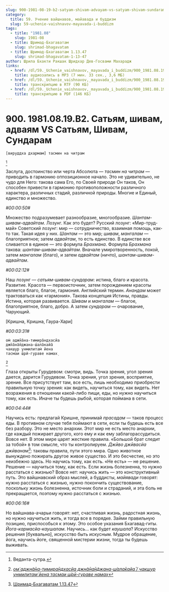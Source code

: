 ```yaml
---
slug: 900-1981-08-19-b2-satyam-shivam-advayam-vs-satyam-shivam-sundaram
category:
  title: 59. Учение вайшнавов, майавада и буддизм
  slug: 59-uchenie-vaishnavov-mayavada-i-buddizm
tags:
  - title: "1981.08"
    slug: 1981-08
  - title: Шримад-Бхагаватам
    slug: shrimad-bhagavatam
  - title: Шримад-Бхагаватам 1.13.47
    slug: shrimad-bhagavatam-1-13-47
author: Шрила Бхакти Ракшак Шридхар Дев-Госвами Махарадж
links:
  - href: /dl/59._Uchenie_vaishnavov,_mayavada_i_buddizm/900_1981.08.19.B2_SridharMj_Satjam_shivam_advajam_VS_Satjam_Shivam_Sundaram.mp3
    title: аудиозапись в MP3 (7 мин. 33 сек., 3,6 МБ)
  - href: /dl/59._Uchenie_vaishnavov,_mayavada_i_buddizm/900_1981.08.19.B2_SridharMj_Satjam_shivam_advajam_VS_Satjam_Shivam_Sundaram.rtf
    title: транскрипцию в RTF (90 КБ)
  - href: /dl/59._Uchenie_vaishnavov,_mayavada_i_buddizm/900_1981.08.19.B2_SridharMj_Satjam_shivam_advajam_VS_Satjam_Shivam_Sundaram.pdf
    title: транскрипцию в PDF (146 КБ)
---
```


# 900. 1981.08.19.B2. Сатьям, шивам, адваям VS Сатьям, Шивам, Сундарам

    [вируддха дхармам] тасмин на читрам
[^_ftn1]

Заслуга, достоинство или черта Абсолюта — *тасмин на читрам* — приводить в гармонию оппозиционное начало. Это не удивительно, не чудо для Него: такова сама Его, по Своей природе Он таков, Он способен привести в гармонию противоположности различного характера, различных стадий, различной природы. Многие и Единый, единство и множество.

*#00:00:50#*

Множество подразумевает разнообразие, многообразие. *Шантам-шивам-адвайтам*. Лозунг. Как это будет? Русский лозунг: «Мир-труд-май» Советский лозунг: мир — сотрудничество, взаимная помощь, как-то так. Такая идея у них. *Шантам* — это мир; *шивам*, *мангалам* — благоприятное; затем *адвайтам*, то есть единство. В единстве все сливается в единое — это формула *Брахмана*. Формула *Брахмана* такова: *шантам-шивам-адвайтам*. Вначале умиротворенность, покой, затем *мангалам* (благо), и затем *адвайтам* (ничто), *шантам-шивам-адвайтам*.

*#00:02:12#*

Наш лозунг — *сатьям-шивам-сундарам*: истина, благо и красота. Развитие. Красота — первоисточник, затем порождением красоты является благо, благое, гармония. Английский термин. *Анандам* может трактоваться как «гармония». Такова концепция Истины, правды. Истина, которая развивается. *Шивам* и *мангалам* — благое, благоприятное, благо, добро. А затем *сундарам* — очарование, Чарующий.

[Кришна, Кришна, Гаура-Хари]

*#00:03:31#*

    ом̇ аджн̃а̄на-тимира̄ндхасйа
    джн̃а̄на̄н̃джана-ш́ала̄кайа̄
    чакш̣ур унмилитам̇ йена
    тасмаи ш́рӣ-гураве намах̣
[^_ftn2]

Глаза открыты Гурудевом: смотри, видь. Точка зрения, угол зрения дается, дарится Гурудевом. Точка зрения, угол зрения, восприятие, зрение. Все присутствует там, все есть, лишь необходимо приобрести правильную точку зрения: как видеть, научиться тому, как видеть. Нет возражения в отношении какой-либо пищи, еды, но нужно научиться тому, как есть. Иначе ты будешь рыбой, которая поймана в сети.

*#00:04:44#*

Научись есть: предлагай Кришне, принимай *прасадам* — таков процесс еды. В противном случае тебя поймают в сети, если ты будешь есть все без разбору. Это не место анархии. Этот мир не есть место анархии, где каждый пожирает другого, кого ему и как ему заблагорассудиться. Вовсе нет. В этом мире царят жесткие правила. «Большой брат следит за тобой» в том смысле, что ты контролируем. *Джӣво джӣвасйа джӣванам*[^_ftn3]: таковы правила, пути этого мира. Одно животное вынуждено пожирать другое живое существо. И это бесчестие, но это неизбежно здесь. Но научись тому, как есть. «Не есть» — не решение. Решение — научиться тому, как есть. Если жизнь болезненна, то нужно расстаться с жизнью? Вовсе нет: научись жить — это конструктивный путь. Это вайшнавский образ мыслей, а буддисты, *майявади* говорят: нужно расстаться с жизнью, нужно покончить существование, поскольку жизнь болезненна, источник боли и страданий, и эта боль не прекращается, поэтому нужно расстаться с жизнью.

*#00:06:16#*

Но вайшнава-ачарьи говорят: нет, счастливая жизнь, радостная жизнь, но нужно научиться жить, и тогда все в порядке. Займи правильную позицию, приспособься к этому. Это особое указания Бхагавад-гиты. *Йога-кармасйа-каушалам*. Научись… как будет *каушала*? Искусство решения [буквально], искусство быть искусным. Мудрое обращение, йога, научись йоге, священной мистерии жизни, тогда ты будешь выживать.



[^_ftn1]: Веданта-сутра.

[^_ftn2]: [*ом̇ аджн̃а̄на-тимира̄ндхасйа джн̃а̄на̄н̃джана-ш́ала̄кайа̄ / чакш̣ур унмилитам̇ йена тасмаи ш́рӣ-гураве намах̣*](../notes/shloka/om-adzhnana-timirandhasja-dzhnanandzhana-shalakaja.md)

[^_ftn3]: [Шримад-Бхагаватам 1.13.47](../notes/shrimad-bhagavatam/shrimad-bhagavatam-1-13-47.md)
